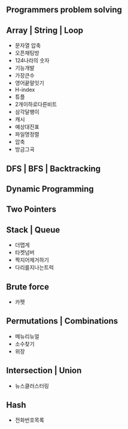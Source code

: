 ## Programmers problem solving

## Array | String | Loop
- 문자열 압축
- 오픈채팅방
- 124나라의 숫자
- 기능개발
- 가장큰수
- 영어끝말잇기
- H-index
- 튜플
- 2개이하로다른비트
- 삼각달팽이
- 캐시
- 예상대진표
- 파일명정렬
- 압축
- 방금그곡

## DFS | BFS | Backtracking

## Dynamic Programming

## Two Pointers

## Stack | Queue
- 더맵게
- 타켓넘버
- 짝지어제거하기
- 다리를지나는트럭

## Brute force
- 카펫

## Permutations | Combinations
- 메뉴리뉴얼
- 소수찾기
- 위장

## Intersection | Union
- 뉴스클러스터링

## Hash
- 전화번호목록